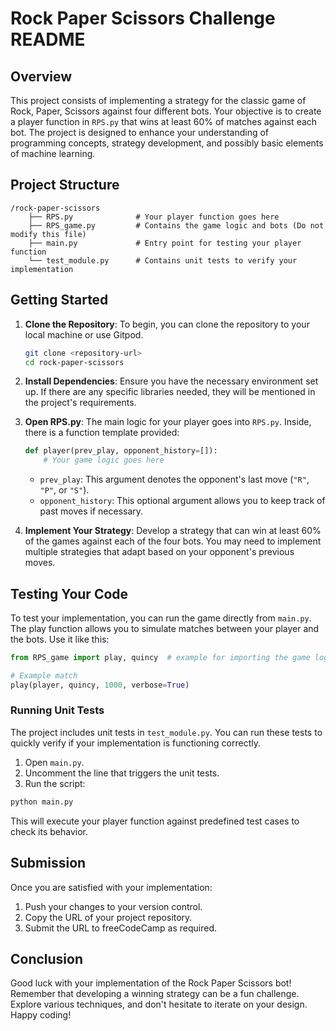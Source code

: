 # Rock Paper Scissors Challenge README

## Overview
This project consists of implementing a strategy for the classic game of Rock, Paper, Scissors against four different bots. Your objective is to create a player function in `RPS.py` that wins at least 60% of matches against each bot. The project is designed to enhance your understanding of programming concepts, strategy development, and possibly basic elements of machine learning.

## Project Structure

```
/rock-paper-scissors
    ├── RPS.py              # Your player function goes here
    ├── RPS_game.py         # Contains the game logic and bots (Do not modify this file)
    ├── main.py             # Entry point for testing your player function
    └── test_module.py      # Contains unit tests to verify your implementation
```

## Getting Started

1. **Clone the Repository**: 
   To begin, you can clone the repository to your local machine or use Gitpod.

   ```bash
   git clone <repository-url>
   cd rock-paper-scissors
   ```

2. **Install Dependencies**: 
   Ensure you have the necessary environment set up. If there are any specific libraries needed, they will be mentioned in the project's requirements.

3. **Open RPS.py**:
   The main logic for your player goes into `RPS.py`. Inside, there is a function template provided:

   ```python
   def player(prev_play, opponent_history=[]):
       # Your game logic goes here
   ```

   - `prev_play`: This argument denotes the opponent's last move (`"R"`, `"P"`, or `"S"`).
   - `opponent_history`: This optional argument allows you to keep track of past moves if necessary.

4. **Implement Your Strategy**:
   Develop a strategy that can win at least 60% of the games against each of the four bots. You may need to implement multiple strategies that adapt based on your opponent's previous moves.

## Testing Your Code

To test your implementation, you can run the game directly from `main.py`. The play function allows you to simulate matches between your player and the bots. Use it like this:

```python
from RPS_game import play, quincy  # example for importing the game logic and a bot

# Example match
play(player, quincy, 1000, verbose=True)
```

### Running Unit Tests

The project includes unit tests in `test_module.py`. You can run these tests to quickly verify if your implementation is functioning correctly.

1. Open `main.py`.
2. Uncomment the line that triggers the unit tests.
3. Run the script:

```bash
python main.py
```

This will execute your player function against predefined test cases to check its behavior.

## Submission

Once you are satisfied with your implementation:

1. Push your changes to your version control.
2. Copy the URL of your project repository.
3. Submit the URL to freeCodeCamp as required.

## Conclusion

Good luck with your implementation of the Rock Paper Scissors bot! Remember that developing a winning strategy can be a fun challenge. Explore various techniques, and don't hesitate to iterate on your design. Happy coding!
